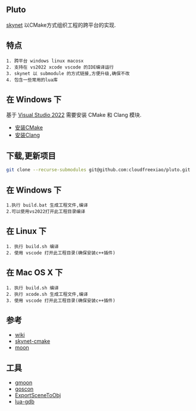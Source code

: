 ## Pluto
   [skynet](https://github.com/cloudwu/skynet) 以CMake方式组织工程的跨平台的实现.
   
## 特点
    1. 跨平台 windows linux macosx
    2. 支持在 vs2022 xcode vscode 的IDE编译运行
    3. skynet 以 submodule 的方式链接,方便升级,确保不改
    4. 包含一些常用的lua库

## 在 Windows 下

基于 [Visual Studio 2022](https://visualstudio.microsoft.com/zh-hans/downloads/) 需要安装 CMake 和 Clang 模块.

- [安装CMake](https://learn.microsoft.com/en-us/cpp/build/cmake-projects-in-visual-studio?view=msvc-170)
- [安装Clang](https://learn.microsoft.com/en-us/cpp/build/clang-support-cmake?view=msvc-170)

## 下载,更新项目

```bash
git clone --recurse-submodules git@github.com:cloudfreexiao/pluto.git
```

## 在 Windows 下
    1.执行 build.bat 生成工程文件,编译
    2.可以使用vs2022打开此工程目录编译

## 在 Linux 下
    1. 执行 build.sh 编译
    2. 使用 vscode 打开此工程目录(确保安装c++插件)

## 在 Mac OS X 下
    1. 执行 build.sh 编译
    2. 执行 xcode.sh 生成工程文件,编译
    3. 使用 vscode 打开此工程目录(确保安装c++插件)


## 参考

- [wiki](https://deepwiki.com/cloudfreexiao/pluto)
- [skynet-cmake](https://github.com/hanxi/skynet-cmake)
- [moon](https://github.com/sniper00/moon)

## 工具

- [gmoon](https://github.com/cloudfreexiao/gmoon)
- [goscon](https://github.com/cloudfreexiao/goscon)
- [ExportSceneToObj](https://github.com/monitor1394/ExportSceneToObj)
- [lua-gdb](https://github.com/xjdrew/lua-gdb)
